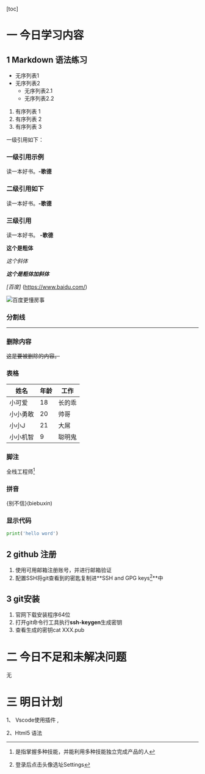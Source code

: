 [toc]

# 一 今日学习内容

## 1 Markdown 语法练习

- 无序列表1
- 无序列表2
  - 无序列表2.1
  - 无序列表2.2

1. 有序列表 1
2. 有序列表 2
3. 有序列表 3

一级引用如下：

### 一级引用示例

读一本好书。**-歌德**

### 二级引用如下

读一本好书。**-歌德**

### 三级引用

读一本好书。 **-歌德**

**这个是粗体**

*这个斜体*

***这个是粗体加斜体***

_[百度]_ (https://www.baidu.com/)

![百度更懂房事](https://ss2.bdstatic.com/70cFvnSh_Q1YnxGkpoWK1HF6hhy/it/u=3141248892,1003998260&fm=26&gp=0.jpg)



### 分割线

---

### 删除内容

~~这是要被删除的内容。~~

### 表格

| 姓名     | 年龄 | 工作   |
| -------- | ---- | ------ |
| 小可爱   | 18   | 长的乖 |
| 小小勇敢 | 20   | 帅哥   |
| 小小J    | 21   | 大屌   |
| 小小机智 | 9    | 聪明鬼 |

### 脚注

全栈工程师[^1]



### 拼音

{别不信}(biebuxin)

### 显示代码

```python
print('hello word')
```

## 2 github 注册

1. 使用可用邮箱注册账号，并进行邮箱验证
2. 配置SSH将git查看到的密匙复制进**SSH and GPG keys[^2]**中

## 3 git安装

1. 官网下载安装程序64位
2. 打开git命令行工具执行**ssh-keygen**生成密钥
3. 查看生成的密钥cat XXX.pub

# 二 今日不足和未解决问题

无

# 三 明日计划

1、 Vscode使用插件 , 

2、Html5 语法



[^2]: 登录后点击头像选址Settings
[^1]: 是指掌握多种技能，并能利用多种技能独立完成产品的人

